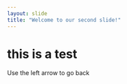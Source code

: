 ```yaml
---
layout: slide
title: "Welcome to our second slide!"
---
```

<h1>this is a test</h1>
Use the left arrow to go back
